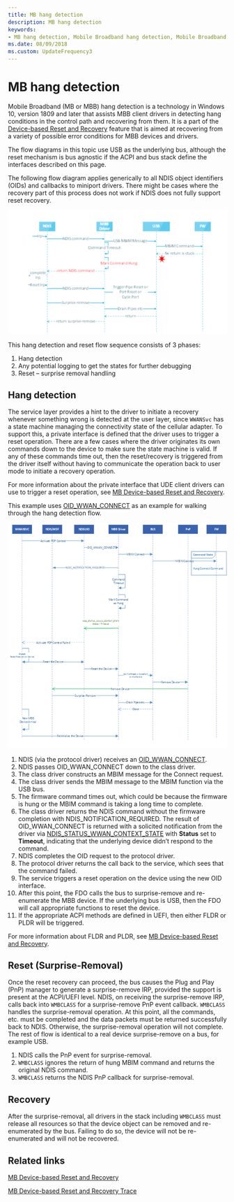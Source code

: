 ```yaml
---
title: MB hang detection
description: MB hang detection
keywords:
- MB hang detection, Mobile Broadband hang detection, Mobile Broadband miniport driver hang detection
ms.date: 08/09/2018
ms.custom: UpdateFrequency3
---
```


# MB hang detection

Mobile Broadband (MB or MBB) hang detection is a technology in Windows 10, version 1809 and later that assists MBB client drivers in detecting hang conditions in the control path and recovering from them. It is a part of the [Device-based Reset and Recovery](mb-device-based-reset-and-recovery.md) feature that is aimed at recovering from a variety of possible error conditions for MBB devices and drivers. 

The flow diagrams in this topic use USB as the underlying bus, although the reset mechanism is bus agnostic if the ACPI and bus stack define the interfaces described on this page. 

The following flow diagram applies generically to all NDIS object identifiers (OIDs) and callbacks to miniport drivers. There might be cases where the recovery part of this process does not work if NDIS does not fully support reset recovery.

![High-level hang detection and reset flow.](images/mb-self-healing-hang-detection-highlevel.png "High-level hang detection and reset flow.")

This hang detection and reset flow sequence consists of 3 phases:

1. Hang detection 
2. Any potential logging to get the states for further debugging
3. Reset – surprise removal handling

## Hang detection

The service layer provides a hint to the driver to initiate a recovery whenever something wrong is detected at the user layer, since `WWANSvc` has a state machine managing the connectivity state of the cellular adapter. To support this, a private interface is defined that the driver uses to trigger a reset operation. There are a few cases where the driver originates its own commands down to the device to make sure the state machine is valid. If any of these commands time out, then the reset/recovery is triggered from the driver itself without having to communicate the operation back to user mode to initiate a recovery operation. 

For more information about the private interface that UDE client drivers can use to trigger a reset operation, see [MB Device-based Reset and Recovery](mb-device-based-reset-and-recovery.md#reset-recovery-for-ude-devices).

This example uses [OID_WWAN_CONNECT](oid-wwan-connect.md) as an example for walking through the hang detection flow. 

![Reset Flow for OID_WWAN_CONNECT.](images/mb-self-healing-hang-detection-wwanconnect-flow.png "Reset Flow for OID_WWAN_CONNECT.")

1. NDIS (via the protocol driver) receives an [OID_WWAN_CONNECT](oid-wwan-connect.md).
2. NDIS passes OID_WWAN_CONNECT down to the class driver.
3. The class driver constructs an MBIM message for the Connect request.
4. The class driver sends the MBIM message to the MBIM function via the USB bus. 
5. The firmware command times out, which could be because the firmware is hung or the MBIM command is taking a long time to complete.
6. The class driver returns the NDIS command without the firmware completion with NDIS_NOTIFICATION_REQUIRED. The result of OID_WWAN_CONNECT is returned with a solicited notification from the driver via [NDIS_STATUS_WWAN_CONTEXT_STATE](ndis-status-wwan-context-state.md) with **Status** set to **Timeout**, indicating that the underlying device didn’t respond to the command. 
7. NDIS completes the OID request to the protocol driver.
8. The protocol driver returns the call back to the service, which sees that the command failed.
9. The service triggers a reset operation on the device using the new OID interface. 
10. After this point, the FDO calls the bus to surprise-remove and re-enumerate the MBB device. If the underlying bus is USB, then the FDO will call appropriate functions to reset the device. 
11. If the appropriate ACPI methods are defined in UEFI, then either FLDR or PLDR will be triggered.

For more information about FLDR and PLDR, see [MB Device-based Reset and Recovery](mb-device-based-reset-and-recovery.md#device-based-resets).

## Reset (Surprise-Removal)

Once the reset recovery can proceed, the bus causes the Plug and Play (PnP) manager to generate a surprise-remove IRP, provided the support is present at the ACPI/UEFI level. NDIS, on receiving the surprise-remove IRP, calls back into `WMBCLASS` for a surprise-remove PnP event callback. `WMBCLASS` handles the surprise-removal operation. At this point, all the commands, etc. must be completed and the data packets must be returned successfully back to NDIS. Otherwise, the surprise-removal operation will not complete. The rest of flow is identical to a real device surprise-remove on a bus, for example USB. 

1. NDIS calls the PnP event for surprise-removal.
2. `WMBCLASS` ignores the return of hung MBIM command and returns the original NDIS command. 
3. `WMBCLASS` returns the NDIS PnP callback for surprise-removal.

## Recovery

After the surprise-removal, all drivers in the stack including `WMBCLASS` must release all resources so that the device object can be removed and re-enumerated by the bus. Failing to do so, the device will not be re-enumerated and will not be recovered.

## Related links

[MB Device-based Reset and Recovery](mb-device-based-reset-and-recovery.md)

[MB Device-based Reset and Recovery Trace](mb-device-based-reset-and-recovery-trace.md)
